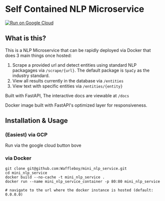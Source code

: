 # Self Contained NLP Microservice

[![Run on Google Cloud](https://deploy.cloud.run/button.svg)](https://deploy.cloud.run)

## What is this?

This is a NLP Microservice that can be rapidly deployed via Docker that does 3 main things once hosted:

1. Scrape a provided url and detect entities using standard NLP packagages via `/scrape/{url}`. The default package is `SpaCy` as the industry standard.
2. View all results currently in the database via `/entities`
3. View text with specific entities via `/entities/{entity}`

Built with FastAPI, The interactive docs are viewable at `/docs`

Docker image built with FastAPI's optimized layer for responsiveness.

## Installation & Usage

### (Easiest) via GCP

Run via the google cloud button bove

### via Docker

```
git clone git@github.com:Waffleboy/mini_nlp_service.git
cd mini_nlp_service
docker build --no-cache -t mini_nlp_service .
docker run --name mini_nlp_service_container -p 80:80 mini_nlp_service

# navigate to the url where the docker instance is hosted (default: 0.0.0.0)
```
